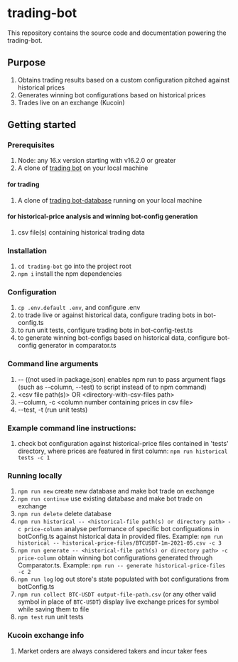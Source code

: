 # trading-bot

This repository contains the source code and documentation powering the trading-bot.

## Purpose

1. Obtains trading results based on a custom configuration pitched against historical prices
1. Generates winning bot configurations based on historical prices
1. Trades live on an exchange (Kucoin)

## Getting started

### Prerequisites

1. Node: any 16.x version starting with v16.2.0 or greater
1. A clone of [trading bot](https://github.com/coding24seven/trading-bot) on your local machine

#### for trading

1. A clone of [trading bot-database](https://github.com/coding24seven/trading-bot-database) running on your local
   machine

#### for historical-price analysis and winning bot-config generation

1. csv file(s) containing historical trading data

### Installation

1. `cd trading-bot` go into the project root
1. `npm i` install the npm dependencies

### Configuration

1. `cp .env.default .env`, and configure .env
1. to trade live or against historical data, configure trading bots in bot-config.ts
1. to run unit tests, configure trading bots in bot-config-test.ts
1. to generate winning bot-configs based on historical data, configure bot-config generator in comparator.ts

### Command line arguments

1. -- ((not used in package.json) enables npm run to pass argument flags (such as --column, --test) to script instead of to npm command)
1. \<csv file path(s)\> OR \<directory-with-csv-files path\>
1. --column, -c \<column number containing prices in csv file\>
1. --test, -t (run unit tests)

### Example command line instructions:

1. check bot configuration against historical-price files contained in 'tests' directory, where prices are featured in first column: `npm run historical tests -c 1`

### Running locally

1. `npm run new` create new database and make bot trade on exchange
1. `npm run continue` use existing database and make bot trade on exchange
1. `npm run delete` delete database
1. `npm run historical -- <historical-file path(s) or directory path> -c price-column` analyse performance of specific bot configuations in botConfig.ts against historical data in provided files. Example: `npm run historical -- historical-price-files/BTCUSDT-1m-2021-05.csv -c 3`
1. `npm run generate -- <historical-file path(s) or directory path> -c price-column` obtain winning bot configurations generated through Comparator.ts. Example: `npm run -- generate historical-price-files -c 2`
1. `npm run log` log out store's state populated with bot configurations from botConfig.ts
1. `npm run collect BTC-USDT output-file-path.csv` (or any other valid symbol in place of `BTC-USDT`) display live exchange prices for symbol while saving them to file
1. `npm test` run unit tests

### Kucoin exchange info

1. Market orders are always considered takers and incur taker fees
